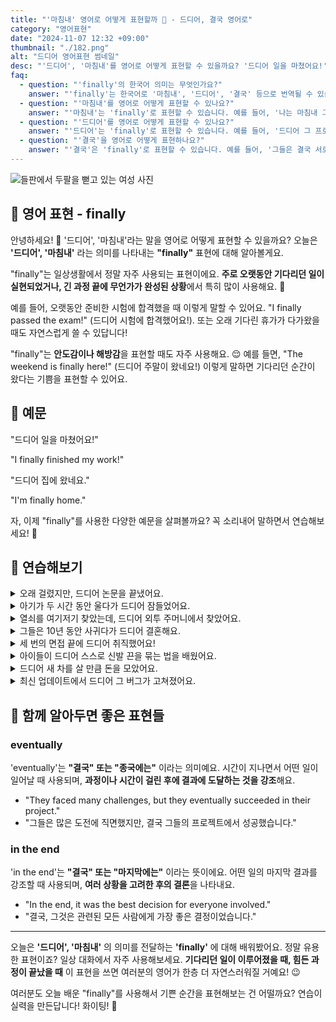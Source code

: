 ```yaml
---
title: "'마침내' 영어로 어떻게 표현할까 🎉 - 드디어, 결국 영어로"
category: "영어표현"
date: "2024-11-07 12:32 +09:00"
thumbnail: "./182.png"
alt: "드디어 영어표현 썸네일"
desc: "'드디어', '마침내'를 영어로 어떻게 표현할 수 있을까요? '드디어 일을 마쳤어요!', '드디어 집에 왔네요.' 등을 영어로 표현하는 법을 배워봅시다. 다양한 예문을 통해서 연습하고 본인의 표현으로 만들어 보세요."
faq:
  - question: "'finally'의 한국어 의미는 무엇인가요?"
    answer: "'finally'는 한국어로 '마침내', '드디어', '결국' 등으로 번역될 수 있습니다. 어떤 일이 오랜 시간 후에 이루어졌거나, 기다림 끝에 성취되었음을 나타낼 때 사용합니다."
  - question: "'마침내'를 영어로 어떻게 표현할 수 있나요?"
    answer: "'마침내'는 'finally'로 표현할 수 있습니다. 예를 들어, '나는 마침내 그 책을 다 읽었어'는 'I finally finished reading that book'으로 말할 수 있습니다."
  - question: "'드디어'를 영어로 어떻게 표현할 수 있나요?"
    answer: "'드디어'는 'finally'로 표현할 수 있습니다. 예를 들어, '드디어 그 프로젝트가 끝났어'는 'We finally completed the project'로 말할 수 있습니다."
  - question: "'결국'을 영어로 어떻게 표현하나요?"
    answer: "'결국'은 'finally'로 표현할 수 있습니다. 예를 들어, '그들은 결국 서로를 이해하게 되었어'는 'They finally came to understand each other'로 표현할 수 있습니다."
---
```


![들판에서 두팔을 뻗고 있는 여성 사진](./182-1.jpg)

## 🌟 영어 표현 - finally

안녕하세요! 👋 '드디어', '마침내'라는 말을 영어로 어떻게 표현할 수 있을까요? 오늘은 **'드디어', '마침내'** 라는 의미를 나타내는 **"finally"** 표현에 대해 알아볼게요.

"finally"는 일상생활에서 정말 자주 사용되는 표현이에요. **주로 오랫동안 기다리던 일이 실현되었거나, 긴 과정 끝에 무언가가 완성된 상황**에서 특히 많이 사용해요. 🎉

예를 들어, 오랫동안 준비한 시험에 합격했을 때 이렇게 말할 수 있어요. "I finally passed the exam!" (드디어 시험에 합격했어요!). 또는 오래 기다린 휴가가 다가왔을 때도 자연스럽게 쓸 수 있답니다!

"finally"는 **안도감이나 해방감**을 표현할 때도 자주 사용해요. 😌 예를 들면, "The weekend is finally here!" (드디어 주말이 왔네요!) 이렇게 말하면 기다리던 순간이 왔다는 기쁨을 표현할 수 있어요.

<script async src="https://pagead2.googlesyndication.com/pagead/js/adsbygoogle.js?client=ca-pub-1465612013356152"
     crossorigin="anonymous"></script>
<!-- engple-horizontal-ad -->

<ins class="adsbygoogle"
     style="display:block"
     data-ad-client="ca-pub-1465612013356152"
     data-ad-slot="2106896038"
     data-ad-format="auto"
     data-full-width-responsive="true"></ins>

<script>
     (adsbygoogle = window.adsbygoogle || []).push({});
</script>

## 📖 예문

"드디어 일을 마쳤어요!"

"I finally finished my work!"

"드디어 집에 왔네요."

"I'm finally home."

자, 이제 "finally"를 사용한 다양한 예문을 살펴볼까요? 꼭 소리내어 말하면서 연습해보세요! 🚀

## 💬 연습해보기

<details>
<summary>오래 걸렸지만, 드디어 논문을 끝냈어요.</summary>
<span>It <a href="/blog/in-english/010.take-a-while/">took forever</a>, but I finally finished my thesis.</span>
</details>

<details>
<summary>아기가 두 시간 동안 울다가 드디어 잠들었어요.</summary>
<span>The baby finally fell asleep after crying for <a href="/blog/in-english/050.n-days-straight/">two hours straight</a>.</span>
</details>

<details>
<summary>열쇠를 여기저기 찾았는데, 드디어 외투 주머니에서 찾았어요.</summary>
<span>I've been looking everywhere for my keys, and I finally found them in my coat pocket.</span>
</details>

<details>
<summary>그들은 10년 동안 사귀다가 드디어 결혼해요.</summary>
<span>They're finally getting married after dating for ten years.</span>
</details>

<details>
<summary>세 번의 면접 끝에 드디어 취직했어요!</summary>
<span>After three interviews, I finally got the job!</span>
</details>

<details>
<summary>아이들이 드디어 스스로 신발 끈을 묶는 법을 배웠어요.</summary>
<span>The kids finally <a href="/blog/in-english/245.learn/">learned</a> how to tie their shoes by themselves.</span>
</details>

<details>
<summary>드디어 새 차를 살 만큼 돈을 모았어요.</summary>
<span>I finally saved enough money to buy a new car.</span>
</details>
<details>
<summary>최신 업데이트에서 드디어 그 버그가 고쳐졌어요.</summary>
<span>They finally fixed that bug in the latest update.</span>
</details>

## 🤝 함께 알아두면 좋은 표현들

### eventually

'eventually'는 **"결국" 또는 "종국에는"** 이라는 의미예요. 시간이 지나면서 어떤 일이 일어날 때 사용되며, **과정이나 시간이 걸린 후에 결과에 도달하는 것을 강조**해요.

- "They faced many challenges, but they eventually succeeded in their project."
- "그들은 많은 도전에 직면했지만, 결국 그들의 프로젝트에서 성공했습니다."

### in the end

'in the end'는 **"결국" 또는 "마지막에는"** 이라는 뜻이에요. 어떤 일의 마지막 결과를 강조할 때 사용되며, **여러 상황을 고려한 후의 결론**을 나타내요.

- "In the end, it was the best decision for everyone involved."
- "결국, 그것은 관련된 모든 사람에게 가장 좋은 결정이었습니다."

---

오늘은 **'드디어', '마침내'** 의 의미를 전달하는 **'finally'** 에 대해 배워봤어요. 정말 유용한 표현이죠? 일상 대화에서 자주 사용해보세요. **기다리던 일이 이루어졌을 때, 힘든 과정이 끝났을 때** 이 표현을 쓰면 여러분의 영어가 한층 더 자연스러워질 거예요! 😉

여러분도 오늘 배운 "finally"를 사용해서 기쁜 순간을 표현해보는 건 어떨까요? 연습이 실력을 만든답니다! 화이팅! 💪
